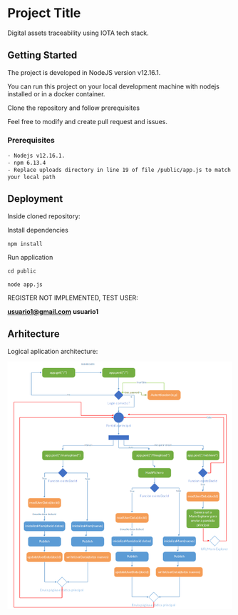 # Project Title

Digital assets traceability using IOTA tech stack.

## Getting Started

The project is developed in NodeJS version v12.16.1. 

You can run this project on your local development machine with nodejs installed or in a docker container.

Clone the repository and follow prerequisites

Feel free to modify and create pull request and issues.

### Prerequisites

```
- Nodejs v12.16.1.
- npm 6.13.4
- Replace uploads directory in line 19 of file /public/app.js to match your local path
```

## Deployment

Inside cloned repository:

Install dependencies
````
npm install
````

Run application

````
cd public
````

````
node app.js
````

REGISTER NOT IMPLEMENTED, TEST USER:

**usuario1@gmail.com**
**usuario1**

## Arhitecture

Logical aplication architecture:


![Image description](https://github.com/DalWhite/traceability-iota/blob/master/Architecture.png)



